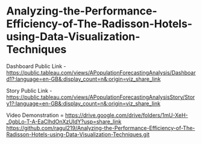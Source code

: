 # Analyzing-the-Performance-Efficiency-of-The-Radisson-Hotels-using-Data-Visualization-Techniques
Dashboard Public Link - https://public.tableau.com/views/APopulationForecastingAnalysis/Dashboard1?:language=en-GB&:display_count=n&:origin=viz_share_link

Story Public Link - https://public.tableau.com/views/APopulationForecastingAnalysisStory/Story1?:language=en-GB&:display_count=n&:origin=viz_share_link

Video Demonstration = https://drive.google.com/drive/folders/1mU-XeH-_0gbLo-T-A-EaClhdOnXzUIdY?usp=share_link
https://github.com/ragul219/Analyzing-the-Performance-Efficiency-of-The-Radisson-Hotels-using-Data-Visualization-Techniques.git

